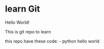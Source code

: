 # learn Git

Hello World! 

This is git repo to learn

this repo have these code:
	- python hello world 
